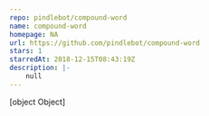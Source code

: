 ```yaml
---
repo: pindlebot/compound-word
name: compound-word
homepage: NA
url: https://github.com/pindlebot/compound-word
stars: 1
starredAt: 2018-12-15T08:43:19Z
description: |-
    null
---
```


[object Object]
